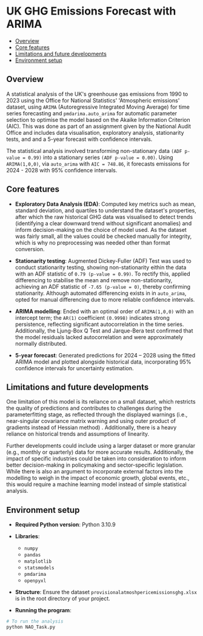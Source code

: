 # UK GHG Emissions Forecast with ARIMA

   * [Overview](#overview)
   * [Core features](#core-features)
   * [Limitations and future developments](#limitations-and-future-developments)
   * [Environment setup](#environment-setup)

## Overview
A statistical analysis of the UK's greenhouse gas emissions from 1990 to 2023 using the Office for National Statistics' 'Atmospheric emissions' dataset, using `ARIMA` (Autoregressive Integrated Moving Average) for time series forecasting and `pmdarima.auto_arima` for automatic parameter selection to optimise the model based on the Akaike Information Criterion (AIC). This was done as part of an assignment given by the National Audit Office and includes data visualisation, exploratory analysis, stationarity tests, and and a 5-year forecast with confidence intervals. 

The statistical analysis involved transforming non-stationary data `(ADF p-value = 0.99)` into a stationary series `(ADF p-value = 0.00)`. Using `ARIMA(1,0,0)`, via `auto_arima` with `AIC = 748.86`, it forecasts emissions for 2024 - 2028 with 95% confidence intervals.

## Core features

-  **Exploratory Data Analysis (EDA)**: Computed key metrics such as mean, standard deviation, and quartiles to understand the dataset's properties, after which the raw historical GHG data was visualised to detect trends (identifying a clear downward trend without significant anomalies) and inform decision-making on the choice of model used. As the dataset was fairly small, all the values could be checked manually for integrity, which is why no preprocessing was needed other than format conversion.

-  **Stationarity testing**: Augmented Dickey-Fuller (ADF) Test was used to conduct stationarity testing, showing non-stationarity eithin the data with an ADF statistic of `0.79 (p-value = 0.99)`. To rectify this, applied differencing to stabilise the mean and remove non-stationarity, achieving an ADF statistic of `-7.65 (p-value = 0)`, thereby confirming stationarity. Although automated differencing exists in in `auto_arima`, opted for manual differencing due to more reliable confidence intervals.

-  **ARIMA modelling**: Ended with an optimal order of `ARIMA(1,0,0)` with an intercept term; the `AR(1)` coefficient `(0.9998)` indicates strong persistence, reflecting significant autocorrelation in the time series. Additionally, the Ljung-Box Q Test and Jarque-Bera test confirmed that the model residuals lacked autocorrelation and were approximately normally distributed.

-  **5-year forecast**: Generated predictions for 2024 – 2028 using the fitted ARIMA model and plotted alongside historical data, incorporating 95% confidence intervals for uncertainty estimation.

## Limitations and future developments

One limitation of this model is its reliance on a small dataset, which restricts the quality of predictions and contributes to challenges during the parameterfitting stage, as reflected through the displayed warnings (i.e., near-singular covariance matrix warning and using outer product of gradients instead of Hessian method) . Additionally, there is a heavy reliance on historical trends and assumptions of linearity.

Further developments could include using a larger dataset or more granular (e.g., monthly or quarterly) data for more accurate results. Additionally, the impact of specific industries could be taken into consideration to inform better decision-making in policymaking and sector-specific legislation. While there is also an argument to incorporate external factors into the modelling to weigh in the impact of economic growth, global events, etc., this would require a machine learning model instead of simple statistical analysis.

## Environment setup

- **Required Python version**: Python 3.10.9
- **Libraries**:
  - `numpy`
  - `pandas`
  - `matplotlib`
  - `statsmodels`
  - `pmdarima`
  - `openpyxl`

-  **Structure**: Ensure the dataset `provisionalatmoshpericemissionsghg.xlsx` is in the root directory of your project.
 
- **Running the program**:

```bash
# To run the analysis
python NAO_Task.py
```
